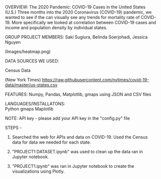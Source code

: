 OVERVIEW:
The 2020 Pandemic: COVID-19 Cases in the United States (U.S.)
Three months into the 2020 Coronavirus (COVID-19) pandemic, we wanted to see if the can visually see any trends for mortality rate of COVID-19. More specifically we looked at correlation between COVID-19 cases and income and population density by individual states.


GROUP PROJECT MEMBERS: Saki Sugiura, Belinda Soerjohadi, Jessica Nguyen

(Images/heatmap.png)    

DATA SOURCES WE USED:

Census Data

<!-- COVID-19 Data -->

(New York Times)
https://raw.githubusercontent.com/nytimes/covid-19-data/master/us-states.csv

<!-- State Size Data -->


FEATURES:
    Numpy, Pandas, Matplotlib, gmaps using JSON and CSV files
    
LANGUAGES/INSTALLATONS:  
    Python
    gmaps
    Maplotlib

NOTE:
    API key - please add your API key in the "config.py" file

STEPS -

1. Searched the web for APIs and data on COVID-19. Used the Census data for data we needed for each state.

2. "PROJECT1 DATASET.ipynb" was used to clean up the data ran in Jupyter notebook.

3. "PROJECT1.ipynb" was ran in Jupyter notebook to create the visualizations using Plotly.



